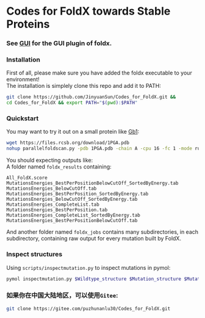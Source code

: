 # Codes for FoldX towards Stable Proteins

### See [GUI](GUI/) for the GUI plugin of foldx.

### Installation
First of all, please make sure you have added the foldx executable to your environment!  
The installation is simplely clone this repo and add it to PATH:
```bash
git clone https://github.com/JinyuanSun/Codes_for_FoldX.git &&
cd Codes_for_FoldX && export PATH="$(pwd):$PATH"
```
### Quickstart
You may want to try it out on a small protein like [Gb1](https://www.rcsb.org/structure/1PGA):
```bash
wget https://files.rcsb.org/download/1PGA.pdb
nohup parallelfoldscan.py -pdb 1PGA.pdb -chain A -cpu 16 -fc 1 -mode run &
```
You should expecting outputs like:  
A folder named `foldx_results` containing:
```
All_FoldX.score
MutationsEnergies_BestPerPositionBelowCutOff_SortedByEnergy.tab
MutationsEnergies_BelowCutOff.tab
MutationsEnergies_BestPerPosition_SortedByEnergy.tab
MutationsEnergies_BelowCutOff_SortedByEnergy.tab
MutationsEnergies_CompleteList.tab
MutationsEnergies_BestPerPosition.tab
MutationsEnergies_CompleteList_SortedByEnergy.tab
MutationsEnergies_BestPerPositionBelowCutOff.tab
```
And another folder named `foldx_jobs` contains many subdirectories, in each subdirectory, containing raw output for every mutation built by FoldX.
### Inspect structures
Using `scripts/inspectmutation.py` to inspect mutations in pymol:
```bash
pymol inspectmutation.py $Wildtype_structure $Mutation_structure $Mutation_position $Chain
```
### 如果你在中国大陆地区，可以使用`Gitee`:
```bash
git clone https://gitee.com/puzhunanlu30/Codes_for_FoldX.git
```
